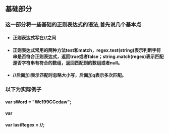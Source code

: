 ## 基础部分  
### 这一部分将一些基础的正则表达式的语法,首先说几个基本点  
* #### 正则表达式写在//之间  
* #### 正则表达式常用的两种方法test和match，regex.test(string)表示判断字符串是否符合正则表达式，返回true或者false；string.match(regex)表示匹配是否字符串有符合的数组，返回匹配到的数组或者null。  
* #### //后面加i表示匹配时忽略大小写，后面加q表示多次匹配。
### 以下为实际例子
#### var sWord = "Wc199CCcdaw";  
#### var 
  
#### var lastRegex = //;
